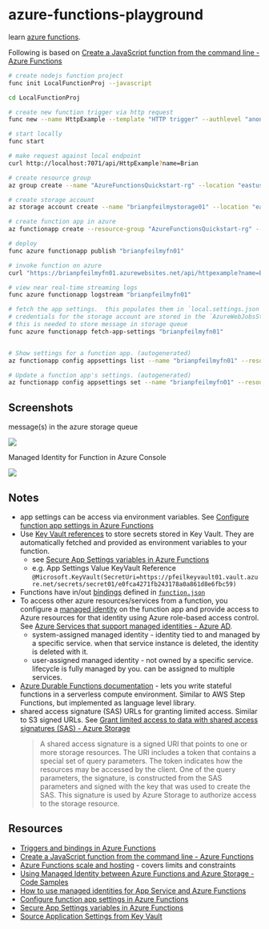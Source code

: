 # azure-functions-playground

learn [azure functions](https://docs.microsoft.com/en-us/azure/azure-functions).

Following is based on [Create a JavaScript function from the command line - Azure Functions](https://docs.microsoft.com/en-us/azure/azure-functions/create-first-function-cli-node?tabs=azure-cli%2Cbrowser)

```sh
# create nodejs function project
func init LocalFunctionProj --javascript

cd LocalFunctionProj

# create new function trigger via http request
func new --name HttpExample --template "HTTP trigger" --authlevel "anonymous"

# start locally
func start

# make request against local endpoint
curl http://localhost:7071/api/HttpExample?name=Brian

# create resource group
az group create --name "AzureFunctionsQuickstart-rg" --location "eastus"

# create storage account
az storage account create --name "brianpfeilmystorage01" --location "eastus" --resource-group "AzureFunctionsQuickstart-rg" --sku "Standard_LRS"

# create function app in azure
az functionapp create --resource-group "AzureFunctionsQuickstart-rg" --consumption-plan-location "eastus" --runtime "node" --runtime-version 12 --functions-version 3 --name "brianpfeilmyfn01" --storage-account "brianpfeilmystorage01"

# deploy
func azure functionapp publish "brianpfeilmyfn01"

# invoke function on azure
curl "https://brianpfeilmyfn01.azurewebsites.net/api/httpexample?name=Brianv2"

# view near real-time streaming logs
func azure functionapp logstream "brianpfeilmyfn01"

# fetch the app settings.  this populates them in `local.settings.json`
# credentials for the storage account are stored in the `AzureWebJobsStorage` property
# this is needed to store message in storage queue
func azure functionapp fetch-app-settings "brianpfeilmyfn01"


# Show settings for a function app. (autogenerated)
az functionapp config appsettings list --name "brianpfeilmyfn01" --resource-group "AzureFunctionsQuickstart-rg"

# Update a function app's settings. (autogenerated)
az functionapp config appsettings set --name "brianpfeilmyfn01" --resource-group "AzureFunctionsQuickstart-rg" --settings "AzureWebJobsStorage=$storageConnectionString"
```

## Screenshots

message(s) in the azure storage queue

![](https://www.evernote.com/l/AAF4oT5-alVJf4FWuRgwVkGfjNm54yVrwBQB/image.png)

Managed Identity for Function in Azure Console

![](https://www.evernote.com/l/AAGjYBDl3URJ5JbtST8xTEQgGbSTSlwrGWoB/image.png)

## Notes

* app settings can be access via environment variables.  See [Configure function app settings in Azure Functions](https://docs.microsoft.com/en-us/azure/azure-functions/functions-how-to-use-azure-function-app-settings?tabs=azurecli#settings)
* Use [Key Vault references](https://azure.microsoft.com/en-us/updates/general-availability-of-key-vault-references-in-app-service-and-azure-functions/) to store secrets stored in Key Vault.  They are automatically fetched and provided as environment variables to your function.
    * see [Secure App Settings variables in Azure Functions](https://zimmergren.net/azure-functions-key-vault-reference-azurewebjobsstorage/)
    * e.g. App Settings Value KeyVault Reference `@Microsoft.KeyVault(SecretUri=https://pfeilkeyvault01.vault.azure.net/secrets/secret01/e0fca4271fb243178a0a861d8e6fbc59)`
* Functions have in/out [bindings](https://docs.microsoft.com/en-us/azure/azure-functions/functions-triggers-bindings?tabs=csharp) defined in [`function.json`](LocalFunctionProj/HttpExample/function.json)
* To access other azure resources/services from a function, you configure a [managed identity](https://docs.microsoft.com/en-us/azure/app-service/overview-managed-identity?tabs=dotnet) on the function app and provide access to Azure resources for that identity using Azure role-based access control.  See [Azure Services that support managed identities - Azure AD](https://docs.microsoft.com/en-us/azure/active-directory/managed-identities-azure-resources/services-support-managed-identities).
    * system-assigned managed identity - identity tied to and managed by a specific service.  when that service instance is deleted, the identity is deleted with it.
    * user-assigned managed identity - not owned by a specific service.  lifecycle is fully managed by you.  can be assigned to multiple services.
* [Azure Durable Functions documentation](https://docs.microsoft.com/en-us/azure/azure-functions/durable/) - lets you write stateful functions in a serverless compute environment.  Similar to AWS Step Functions, but implemented as language level library.
* shared access signature (SAS) URLs for granting limited access.  Similar to S3 signed URLs.  See [Grant limited access to data with shared access signatures (SAS) - Azure Storage](https://docs.microsoft.com/en-us/azure/storage/common/storage-sas-overview)
    > A shared access signature is a signed URI that points to one or more storage resources. The URI includes a token that contains a special set of query parameters. The token indicates how the resources may be accessed by the client. One of the query parameters, the signature, is constructed from the SAS parameters and signed with the key that was used to create the SAS. This signature is used by Azure Storage to authorize access to the storage resource.

## Resources

* [Triggers and bindings in Azure Functions](https://docs.microsoft.com/en-us/azure/azure-functions/functions-triggers-bindings?tabs=csharp)
* [Create a JavaScript function from the command line - Azure Functions](https://docs.microsoft.com/en-us/azure/azure-functions/create-first-function-cli-node?tabs=azure-cli%2Cbrowser)
* [Azure Functions scale and hosting](https://docs.microsoft.com/en-us/azure/azure-functions/functions-scale) - covers limits and constraints
* [Using Managed Identity between Azure Functions and Azure Storage - Code Samples](https://docs.microsoft.com/en-us/samples/azure-samples/functions-storage-managed-identity/using-managed-identity-between-azure-functions-and-azure-storage/)
* [How to use managed identities for App Service and Azure Functions](https://docs.microsoft.com/en-us/azure/app-service/overview-managed-identity)
* [Configure function app settings in Azure Functions](https://docs.microsoft.com/en-us/azure/azure-functions/functions-how-to-use-azure-function-app-settings?tabs=azurecli#settings)
* [Secure App Settings variables in Azure Functions](https://zimmergren.net/azure-functions-key-vault-reference-azurewebjobsstorage/)
* [Source Application Settings from Key Vault](https://docs.microsoft.com/en-us/azure/app-service/app-service-key-vault-references#source-application-settings-from-key-vault)
